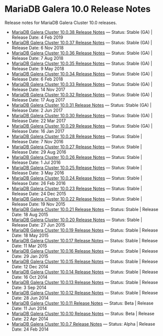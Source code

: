 # MariaDB Galera 10.0 Release Notes

Release notes for MariaDB Galera Cluster 10.0 releases.

- [MariaDB Galera Cluster 10.0.38 Release Notes](/replication/galera-cluster/mariadb-galera-cluster-releases/mariadb-galera-100-release-notes/mariadb-galera-cluster-10038-release-notes/) — Status: Stable (GA) | Release Date: 4 Feb 2019
- [MariaDB Galera Cluster 10.0.37 Release Notes](/replication/galera-cluster/mariadb-galera-cluster-releases/mariadb-galera-100-release-notes/mariadb-galera-cluster-10037-release-notes/) — Status: Stable (GA) | Release Date: 6 Nov 2018
- [MariaDB Galera Cluster 10.0.36 Release Notes](/replication/galera-cluster/mariadb-galera-cluster-releases/mariadb-galera-100-release-notes/mariadb-galera-cluster-10036-release-notes/) — Status: Stable (GA) | Release Date: 7 Aug 2018
- [MariaDB Galera Cluster 10.0.35 Release Notes](/replication/galera-cluster/mariadb-galera-cluster-releases/mariadb-galera-100-release-notes/mariadb-galera-cluster-10035-release-notes/) — Status: Stable (GA) | Release Date: 9 May 2018
- [MariaDB Galera Cluster 10.0.34 Release Notes](/replication/galera-cluster/mariadb-galera-cluster-releases/mariadb-galera-100-release-notes/mariadb-galera-cluster-10034-release-notes/) — Status: Stable (GA) | Release Date: 6 Feb 2018
- [MariaDB Galera Cluster 10.0.33 Release Notes](/replication/galera-cluster/mariadb-galera-cluster-releases/mariadb-galera-100-release-notes/mariadb-galera-cluster-10033-release-notes/) — Status: Stable (GA) | Release Date: 14 Nov 2017
- [MariaDB Galera Cluster 10.0.32 Release Notes](/replication/galera-cluster/mariadb-galera-cluster-releases/mariadb-galera-100-release-notes/mariadb-galera-cluster-10032-release-notes/) — Status: Stable (GA) | Release Date: 17 Aug 2017
- [MariaDB Galera Cluster 10.0.31 Release Notes](/replication/galera-cluster/mariadb-galera-cluster-releases/mariadb-galera-100-release-notes/mariadb-galera-cluster-10031-release-notes/) — Status: Stable (GA) | Release Date: 2 Jun 2017
- [MariaDB Galera Cluster 10.0.30 Release Notes](/replication/galera-cluster/mariadb-galera-cluster-releases/mariadb-galera-100-release-notes/mariadb-galera-cluster-10030-release-notes/) — Status: Stable (GA) | Release Date: 22 Mar 2017
- [MariaDB Galera Cluster 10.0.29 Release Notes](/replication/galera-cluster/mariadb-galera-cluster-releases/mariadb-galera-100-release-notes/mariadb-galera-cluster-10029-release-notes/) — Status: Stable (GA) | Release Date: 16 Jan 2017
- [MariaDB Galera Cluster 10.0.28 Release Notes](/replication/galera-cluster/mariadb-galera-cluster-releases/mariadb-galera-100-release-notes/mariadb-galera-cluster-10028-release-notes/) — Status: Stable | Release Date: 7 Nov 2016
- [MariaDB Galera Cluster 10.0.27 Release Notes](/replication/galera-cluster/mariadb-galera-cluster-releases/mariadb-galera-100-release-notes/mariadb-galera-cluster-10027-release-notes/) — Status: Stable | Release Date: 29 Aug 2016
- [MariaDB Galera Cluster 10.0.26 Release Notes](/replication/galera-cluster/mariadb-galera-cluster-releases/mariadb-galera-100-release-notes/mariadb-galera-cluster-10026-release-notes/) — Status: Stable | Release Date: 1 Jul 2016
- [MariaDB Galera Cluster 10.0.25 Release Notes](/replication/galera-cluster/mariadb-galera-cluster-releases/mariadb-galera-100-release-notes/mariadb-galera-cluster-10025-release-notes/) — Status: Stable | Release Date: 3 May 2016
- [MariaDB Galera Cluster 10.0.24 Release Notes](/replication/galera-cluster/mariadb-galera-cluster-releases/mariadb-galera-100-release-notes/mariadb-galera-cluster-10024-release-notes/) — Status: Stable | Release Date: 26 Feb 2016
- [MariaDB Galera Cluster 10.0.23 Release Notes](/replication/galera-cluster/mariadb-galera-cluster-releases/mariadb-galera-100-release-notes/mariadb-galera-cluster-10023-release-notes/) — Status: Stable | Release Date: 24 Dec 2015
- [MariaDB Galera Cluster 10.0.22 Release Notes](/replication/galera-cluster/mariadb-galera-cluster-releases/mariadb-galera-100-release-notes/mariadb-galera-cluster-10022-release-notes/) — Status: Stable | Release Date: 19 Nov 2015
- [MariaDB Galera Cluster 10.0.21 Release Notes](/replication/galera-cluster/mariadb-galera-cluster-releases/mariadb-galera-100-release-notes/mariadb-galera-cluster-10021-release-notes/) — Status: Stable | Release Date: 18 Aug 2015
- [MariaDB Galera Cluster 10.0.20 Release Notes](/replication/galera-cluster/mariadb-galera-cluster-releases/mariadb-galera-100-release-notes/mariadb-galera-cluster-10020-release-notes/) — Status: Stable | Release Date: 27 Jun 2015
- [MariaDB Galera Cluster 10.0.19 Release Notes](/replication/galera-cluster/mariadb-galera-cluster-releases/mariadb-galera-100-release-notes/mariadb-galera-cluster-10019-release-notes/) — Status: Stable | Release Date: 18 May 2015
- [MariaDB Galera Cluster 10.0.17 Release Notes](/replication/galera-cluster/mariadb-galera-cluster-releases/mariadb-galera-100-release-notes/mariadb-galera-cluster-10017-release-notes/) — Status: Stable | Release Date: 11 Mar 2015
- [MariaDB Galera Cluster 10.0.16 Release Notes](/replication/galera-cluster/mariadb-galera-cluster-releases/mariadb-galera-100-release-notes/mariadb-galera-cluster-10016-release-notes/) — Status: Stable | Release Date: 29 Jan 2015
- [MariaDB Galera Cluster 10.0.15 Release Notes](/replication/galera-cluster/mariadb-galera-cluster-releases/mariadb-galera-100-release-notes/mariadb-galera-cluster-10015-release-notes/) — Status: Stable | Release Date: 12 Dec 2014
- [MariaDB Galera Cluster 10.0.14 Release Notes](/replication/galera-cluster/mariadb-galera-cluster-releases/mariadb-galera-100-release-notes/mariadb-galera-cluster-10014-release-notes/) — Status: Stable | Release Date: 16 Oct 2014
- [MariaDB Galera Cluster 10.0.13 Release Notes](/replication/galera-cluster/mariadb-galera-cluster-releases/mariadb-galera-100-release-notes/mariadb-galera-cluster-10013-release-notes/) — Status: Stable | Release Date: 3 Sep 2014
- [MariaDB Galera Cluster 10.0.12 Release Notes](/replication/galera-cluster/mariadb-galera-cluster-releases/mariadb-galera-100-release-notes/mariadb-galera-cluster-10012-release-notes/) — Status: Stable | Release Date: 28 Jun 2014
- [MariaDB Galera Cluster 10.0.11 Release Notes](/replication/galera-cluster/mariadb-galera-cluster-releases/mariadb-galera-100-release-notes/mariadb-galera-cluster-10011-release-notes/) — Status: Beta | Release Date: 11 Jun 2014
- [MariaDB Galera Cluster 10.0.10 Release Notes](/replication/galera-cluster/mariadb-galera-cluster-releases/mariadb-galera-100-release-notes/mariadb-galera-cluster-10010-release-notes/) — Status: Beta | Release Date: 22 Apr 2014
- [MariaDB Galera Cluster 10.0.7 Release Notes](/replication/galera-cluster/mariadb-galera-cluster-releases/mariadb-galera-100-release-notes/mariadb-galera-cluster-1007-release-notes/) — Status: Alpha | Release Date: 24 Feb 2014